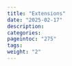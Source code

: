 ```yaml
---
title: "Extensions"
date: "2025-02-17"
description:
categories:
pageintoc: "275"
tags:
weight: "2"
---
```


<a id="extensions"></a>

<!--# Extensions -->


